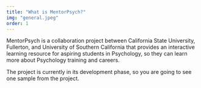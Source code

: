 ```yaml
---
title: "What is MentorPsych?"
img: "general.jpeg"
order: 1
---
```


MentorPsych is a collaboration project between California State University, Fullerton, and University of Southern California that provides an interactive learning resource for aspiring students in Psychology, so they can learn more about Psychology training and careers.

The project is currently in its development phase, so you are going to see one sample from the project.
